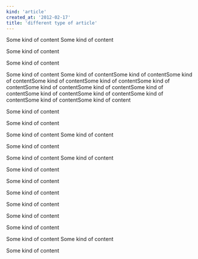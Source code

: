 ```yaml
---
kind: 'article'
created_at: '2012-02-17'
title: 'different type of article'
---
```


Some kind of content
Some kind of content

Some kind of content

Some kind of content

Some kind of content
Some kind of contentSome kind of contentSome kind of contentSome kind of contentSome kind of contentSome kind of contentSome kind of contentSome kind of contentSome kind of contentSome kind of contentSome kind of contentSome kind of contentSome kind of contentSome kind of content


Some kind of content

Some kind of content


Some kind of content
Some kind of content

Some kind of content

Some kind of content
Some kind of content

Some kind of content

Some kind of content

Some kind of content

Some kind of content

Some kind of content

Some kind of content


Some kind of content
Some kind of content

Some kind of content



